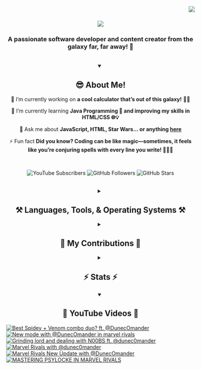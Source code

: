 <!-- Visitor Count -->
<img align="right" src="https://visitor-badge.laobi.icu/badge?page_id=VexlsGG.VexlsGG" />

<!-- Typing Text -->
<h1 align="center">
    <img src="https://readme-typing-svg.demolab.com/?font=Fira+Code&size=35&center=true&vCenter=true&width=500&height=70&duration=5000&lines=Hello+Fellow+Human!+👋;+I'm+VexlsGG!;" />
</h1>

<!-- Top Quick About Me -->
<h3 align="center">A passionate software developer and content creator from the galaxy far, far away! 🌌</h3>

<br/>

<!-- About Me Full -->
<details open>
    <summary align="center"><h2>😎 About Me!</h2></summary>
<div align="center">
 
 🔭 I’m currently working on **a cool calculator that’s out of this galaxy!** 🧮✨

 🌱 I’m currently learning **Java Programming 🤖 and improving my skills in HTML/CSS 🌐💡**

 💬 Ask me about **JavaScript, HTML, Star Wars... or anything [here](https://github.com/VexlsGG/VexlsGG/issues)**

 ⚡ Fun fact **Did you know? Coding can be like magic—sometimes, it feels like you’re conjuring spells with every line you write! 🧙‍♂️✨**

</div>
</details>

<br/>

<!-- Active Statistics (subs, follows, etc) -->
<p align="center">
  <a href="https://www.youtube.com/@VexlsGG" style="text-decoration: none;">
    <img alt="YouTube Subscribers" title="Subscribe to my YouTube channel" src="https://custom-icon-badges.demolab.com/youtube/channel/subscribers/UCASXY-WnRn7_tFLd9rprB8g?color=%23E05D44&label=SUBSCRIBE&logo=video&logoColor=white&style=for-the-badge&labelColor=CE4630"/>
  </a>
  <a href="https://github.com/VexlsGG" style="text-decoration: none;">
    <img alt="GitHub Followers" title="Follow me on GitHub" src="https://custom-icon-badges.demolab.com/github/followers/VexlsGG?color=236ad3&labelColor=1155ba&style=for-the-badge&logo=person-add&label=Follow&logoColor=white"/>
  </a>
  <a href="https://github.com/VexlsGG" style="text-decoration: none;">
    <img alt="GitHub Stars" title="Total stars on GitHub" src="https://custom-icon-badges.demolab.com/github/stars/VexlsGG?color=55960c&style=for-the-badge&labelColor=488207&logo=star"/>
  </a>
</p>

<br/>

<!-- Languages and Tools I use -->
<details>
    <summary align="center"><h2 align="center">⚒️ Languages, Tools, & Operating Systems ⚒️</h2></summary>
<br/>
<div align="center">
    <h2><bold><i>Languages</i></bold></h2>
    <img src="https://skillicons.dev/icons?i=javascript,html,css,vue,electron,react,python,nodejs,npm"></img>
    <h2><bold><i>Tools</i></bold></h2>
    <img src="https://skillicons.dev/icons?i=figma,vscode,github,ps,ae,pr,blender,replit,unreal,gmail,notion"></img>
    <h2><bold><i>Operating Systems</i></bold></h2>
    <img src="https://skillicons.dev/icons?i=windows,apple"></img>

</div>

<br/>
</details>

<!-- Contributions -->
<details>
    <summary align="center"><h2>🐍 My Contributions 🐍</h2></summary>
<br>
<div align="center">
  <img alt="snake eating my contributions" src="https://github.com/vexlsgg/vexlsgg/blob/output/github-snake-dark.svg" />
</div>

<br/>
</details>

<!-- Stats -->
<details>
    <summary align="center"><h2>⚡ Stats ⚡</h2></summary>
<br>
<div align="center">
  <img width="390" src="https://github-readme-streak-stats.herokuapp.com/?user=VexlsGG&theme=radical&border_radius=10" alt="streak stats"/>
  <img width="390" src="https://github-readme-stats.vercel.app/api?username=VexlsGG&show_icons=true&theme=radical&border_radius=10" alt="readme stats" />
  <br/>
  <img width="325" align="center" src="https://github-readme-stats.vercel.app/api/top-langs/?username=VexlsGG&layout=compact&theme=radical&border_radius=10" alt="top langs" />
</div>
</details>

<!-- YouTube -->
<details open>
    <summary align="center"><h2>🎥 YouTube Videos 🎥</h2></summary>
    
<!-- BEGIN YOUTUBE-CARDS -->
[![Best Spidey + Venom combo duo? ft. @DunecOmander](https://ytcards.demolab.com/?id=pBvTEwLPVQQ&title=Best+Spidey+%2B+Venom+combo+duo%3F+ft.+%40DunecOmander&lang=en&timestamp=1741778219&background_color=%230d1117&title_color=%23ffffff&stats_color=%23dedede&max_title_lines=1&width=250&border_radius=5 "Best Spidey + Venom combo duo? ft. @DunecOmander")](https://www.youtube.com/watch?v=pBvTEwLPVQQ)
[![New mode with @DunecOmander in marvel rivals](https://ytcards.demolab.com/?id=wX_nEk41olo&title=New+mode+with+%40DunecOmander+in+marvel+rivals&lang=en&timestamp=1741436170&background_color=%230d1117&title_color=%23ffffff&stats_color=%23dedede&max_title_lines=1&width=250&border_radius=5 "New mode with @DunecOmander in marvel rivals")](https://www.youtube.com/watch?v=wX_nEk41olo)
[![Grinding lord and dealing with N00BS ft. @dunec0mander](https://ytcards.demolab.com/?id=9qKH1xygcpQ&title=Grinding+lord+and+dealing+with+N00BS+ft.+%40dunec0mander&lang=en&timestamp=1741177756&background_color=%230d1117&title_color=%23ffffff&stats_color=%23dedede&max_title_lines=1&width=250&border_radius=5 "Grinding lord and dealing with N00BS ft. @dunec0mander")](https://www.youtube.com/watch?v=9qKH1xygcpQ)
[![Marvel Rivals with @dunec0mander](https://ytcards.demolab.com/?id=fO5x_rD-3a4&title=Marvel+Rivals+with+%40dunec0mander&lang=en&timestamp=1740489882&background_color=%230d1117&title_color=%23ffffff&stats_color=%23dedede&max_title_lines=1&width=250&border_radius=5 "Marvel Rivals with @dunec0mander")](https://www.youtube.com/watch?v=fO5x_rD-3a4)
[![Marvel Rivals New Update with @DunecOmander](https://ytcards.demolab.com/?id=CXFL3us1vps&title=Marvel+Rivals+New+Update+with+%40DunecOmander&lang=en&timestamp=1740266505&background_color=%230d1117&title_color=%23ffffff&stats_color=%23dedede&max_title_lines=1&width=250&border_radius=5 "Marvel Rivals New Update with @DunecOmander")](https://www.youtube.com/watch?v=CXFL3us1vps)
[![MASTERING PSYLOCKE IN MARVEL RIVALS](https://ytcards.demolab.com/?id=kns6gCCBr5o&title=MASTERING+PSYLOCKE+IN+MARVEL+RIVALS&lang=en&timestamp=1739363965&background_color=%230d1117&title_color=%23ffffff&stats_color=%23dedede&max_title_lines=1&width=250&border_radius=5 "MASTERING PSYLOCKE IN MARVEL RIVALS")](https://www.youtube.com/watch?v=kns6gCCBr5o)
<!-- END YOUTUBE-CARDS -->
</details>
